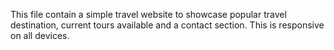 This file contain a simple travel website to showcase popular travel destination, current tours available and a contact section. This is responsive on all devices. 
